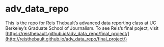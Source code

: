 # adv_data_repo

This is the repo for Reis Thebault’s advanced data reporting class at UC Berkeley’s Graduate School of Journalism. To see Reis’s final poject, visit [https://reisthebault.github.io/adv_data_repo/final_project/](http://reisthebault.github.io/adv_data_repo/final_project/)